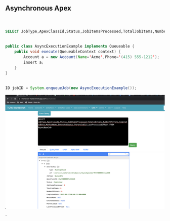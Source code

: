 ## Asynchronous Apex


```sql


SELECT JobType,ApexClassId,Status,JobItemsProcessed,TotalJobItems,NumberOfErrors,CompletedDate,MethodName,ExtendedStatus,ParentJobId,LastProcessedOffset FROM AsyncApexJob

```


```java

public class AsyncExecutionExample implements Queueable {
    public void execute(QueueableContext context) {
        Account a = new Account(Name='Acme',Phone='(415) 555-1212');
        insert a;        
    }
}

```

```java

ID jobID = System.enqueueJob(new AsyncExecutionExample());

```

![Query Results](./img/async-query-1.png)

`
